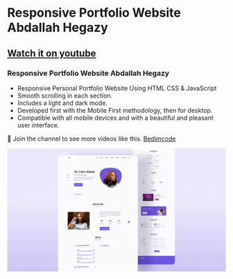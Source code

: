 # Responsive Portfolio Website Abdallah Hegazy

## [Watch it on youtube](https://youtu.be/27JtRAI3QO8)

### Responsive Portfolio Website Abdallah Hegazy

- Responsive Personal Portfolio Website Using HTML CSS & JavaScript
- Smooth scrolling in each section.
- Includes a light and dark mode.
- Developed first with the Mobile First methodology, then for desktop.
- Compatible with all mobile devices and with a beautiful and pleasant user interface.

💙 Join the channel to see more videos like this. [Bedimcode](https://www.youtube.com/c/Bedimcode)

![preview img](/preview.png)
